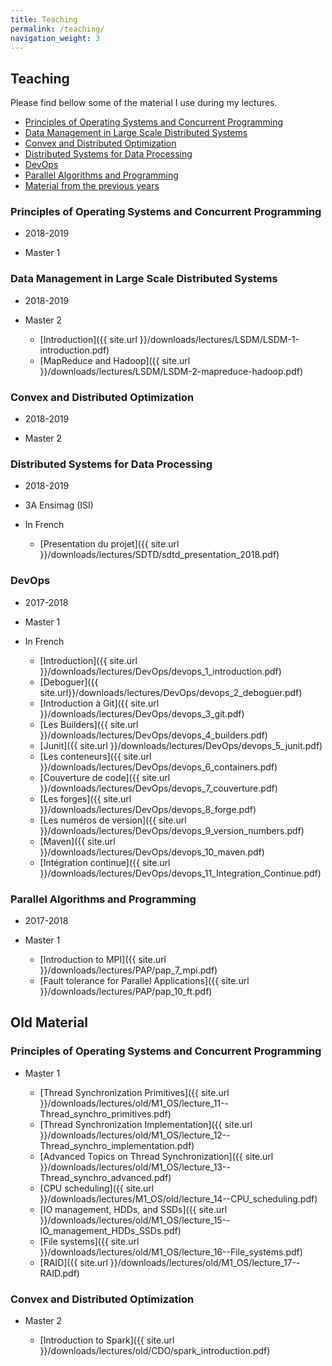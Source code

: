 ```yaml
---
title: Teaching
permalink: /teaching/
navigation_weight: 3
---
```


## Teaching

Please find bellow some of the material I use during my lectures.

- [Principles of Operating Systems and Concurrent
  Programming](#principles-of-operating-systems-and-concurrent-programming)
- [Data Management in Large Scale Distributed Systems](#data-management-in-large-scale-distributed-systems)
- [Convex and Distributed Optimization](#convex-and-distributed-optimization)
- [Distributed Systems for Data
  Processing](#distributed-systems-for-data-processing)
- [DevOps](#devops)
- [Parallel Algorithms and
  Programming](#parallel-algorithms-and-programming)
- [Material from the previous years](#old-material)

### Principles of Operating Systems and Concurrent Programming

- 2018-2019
- Master 1

  <!-- - [Thread Synchronization Primitives]({{ site.url }}/downloads/lectures/M1_OS/lecture_11--Thread_synchro_primitives.pdf) -->
  <!-- - [Thread Synchronization Implementation]({{ site.url }}/downloads/lectures/M1_OS/lecture_12--Thread_synchro_implementation.pdf) -->
  <!-- - [Advanced Topics on Thread Synchronization]({{ site.url }}/downloads/lectures/M1_OS/lecture_13--Thread_synchro_advanced.pdf) -->
  <!-- - [CPU scheduling]({{ site.url }}/downloads/lectures/M1_OS/lecture_14--CPU_scheduling.pdf) -->
  <!-- - [IO management, HDDs, and SSDs]({{ site.url }}/downloads/lectures/M1_OS/lecture_15--IO_management_HDDs_SSDs.pdf) -->
  <!-- - [File systems]({{ site.url }}/downloads/lectures/M1_OS/lecture_16--File_systems.pdf) -->
  <!-- - [RAID]({{ site.url }}/downloads/lectures/M1_OS/lecture_17--RAID.pdf) -->

### Data Management in Large Scale Distributed Systems

- 2018-2019
- Master 2

  - [Introduction]({{ site.url }}/downloads/lectures/LSDM/LSDM-1-introduction.pdf)
  - [MapReduce and Hadoop]({{ site.url }}/downloads/lectures/LSDM/LSDM-2-mapreduce-hadoop.pdf)

### Convex and Distributed Optimization

- 2018-2019
- Master 2

  <!-- - [Introduction to Spark]({{ site.url }}/downloads/lectures/CDO/spark_introduction.pdf) -->



### Distributed Systems for Data Processing

- 2018-2019
- 3A Ensimag (ISI)
- In French

  - [Presentation du projet]({{ site.url }}/downloads/lectures/SDTD/sdtd_presentation_2018.pdf)


### DevOps

- 2017-2018
- Master 1
- In French

    - [Introduction]({{ site.url }}/downloads/lectures/DevOps/devops_1_introduction.pdf)
    - [Deboguer]({{ site.url}}/downloads/lectures/DevOps/devops_2_deboguer.pdf)
    - [Introduction à Git]({{ site.url }}/downloads/lectures/DevOps/devops_3_git.pdf)
    - [Les Builders]({{ site.url }}/downloads/lectures/DevOps/devops_4_builders.pdf)
    - [Junit]({{ site.url
      }}/downloads/lectures/DevOps/devops_5_junit.pdf)
    - [Les conteneurs]({{ site.url
    }}/downloads/lectures/DevOps/devops_6_containers.pdf)
    - [Couverture de code]({{ site.url
    }}/downloads/lectures/DevOps/devops_7_couverture.pdf)
    - [Les forges]({{ site.url
    }}/downloads/lectures/DevOps/devops_8_forge.pdf)
    - [Les numéros de version]({{ site.url
    }}/downloads/lectures/DevOps/devops_9_version_numbers.pdf)
    - [Maven]({{ site.url
    }}/downloads/lectures/DevOps/devops_10_maven.pdf)
    - [Intégration continue]({{ site.url
    }}/downloads/lectures/DevOps/devops_11_Integration_Continue.pdf)


### Parallel Algorithms and Programming

- 2017-2018
- Master 1

    - [Introduction to MPI]({{ site.url }}/downloads/lectures/PAP/pap_7_mpi.pdf)
    - [Fault tolerance for Parallel Applications]({{ site.url }}/downloads/lectures/PAP/pap_10_ft.pdf)

## Old Material

### Principles of Operating Systems and Concurrent Programming

- Master 1

  - [Thread Synchronization Primitives]({{ site.url }}/downloads/lectures/old/M1_OS/lecture_11--Thread_synchro_primitives.pdf)
  - [Thread Synchronization Implementation]({{ site.url }}/downloads/lectures/old/M1_OS/lecture_12--Thread_synchro_implementation.pdf)
  - [Advanced Topics on Thread Synchronization]({{ site.url }}/downloads/lectures/old/M1_OS/lecture_13--Thread_synchro_advanced.pdf)
  - [CPU scheduling]({{ site.url }}/downloads/lectures/M1_OS/old/lecture_14--CPU_scheduling.pdf)
  - [IO management, HDDs, and SSDs]({{ site.url }}/downloads/lectures/old/M1_OS/lecture_15--IO_management_HDDs_SSDs.pdf)
  - [File systems]({{ site.url }}/downloads/lectures/old/M1_OS/lecture_16--File_systems.pdf)
  - [RAID]({{ site.url }}/downloads/lectures/old/M1_OS/lecture_17--RAID.pdf)

### Convex and Distributed Optimization

- Master 2

  - [Introduction to Spark]({{ site.url }}/downloads/lectures/old/CDO/spark_introduction.pdf)
